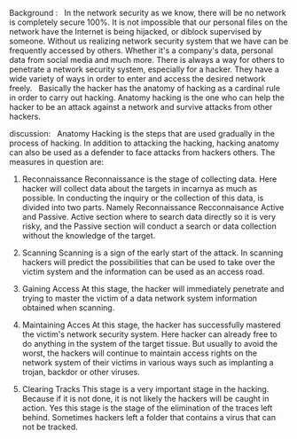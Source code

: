 Background :
  In the network security as we know, there will be no network is completely secure 100%. It is not impossible that our personal files on the network have the Internet is being hijacked, or diblock supervised by someone. Without us realizing network security system that we have can be frequently accessed by others. Whether it's a company's data, personal data from social media and much more. There is always a way for others to penetrate a network security system, especially for a hacker. They have a wide variety of ways in order to enter and access the desired network freely.
  Basically the hacker has the anatomy of hacking as a cardinal rule in order to carry out hacking. Anatomy hacking is the one who can help the hacker to be an attack against a network and survive attacks from other hackers.

discussion:
  Anatomy Hacking is the steps that are used gradually in the process of hacking. In addition to attacking the hacking, hacking anatomy can also be used as a defender to face attacks from hackers others. The measures in question are:

1. Reconnaissance
Reconnaissance is the stage of collecting data. Here hacker will collect data about the targets in incarnya as much as possible. In conducting the inquiry or the collection of this data, is divided into two parts. Namely Reconnaissance Recconnaisance Active and Passive. Active section where to search data directly so it is very risky, and the Passive section will conduct a search or data collection without the knowledge of the target.

2. Scanning
Scanning is a sign of the early start of the attack. In scanning hackers will predict the possibilities that can be used to take over the victim system and the information can be used as an access road.

3. Gaining Access
At this stage, the hacker will immediately penetrate and trying to master the victim of a data network system information obtained when scanning.

4. Maintaining Acces
At this stage, the hacker has successfully mastered the victim's network security system. Here hacker can already free to do anything in the system of the target tissue. But usually to avoid the worst, the hackers will continue to maintain access rights on the network system of their victims in various ways such as implanting a trojan, backdor or other viruses.

5. Clearing Tracks
This stage is a very important stage in the hacking. Because if it is not done, it is not likely the hackers will be caught in action. Yes this stage is the stage of the elimination of the traces left behind. Sometimes hackers left a folder that contains a virus that can not be tracked.
